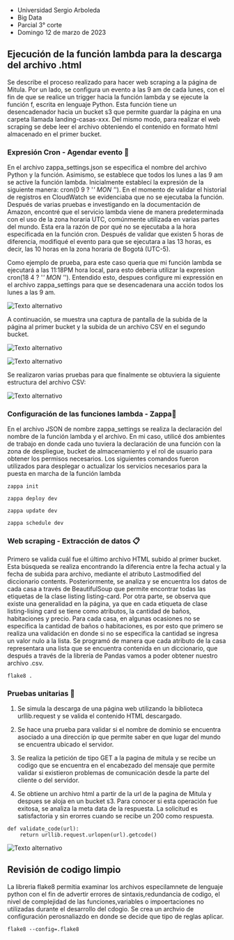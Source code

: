 * Universidad Sergio Arboleda
* Big Data
* Parcial 3° corte
* Domingo 12 de marzo de 2023
## Ejecución de la función lambda para la descarga del archivo .html
Se describe el proceso realizado para hacer web scraping a la página de Mitula. Por un lado, se configura un evento a las 9 am de cada lunes, con el fin de que se realice un trigger hacia la función lambda y se ejecute la función f, escrita en lenguaje Python. Esta función tiene un desencadenador hacia un bucket s3 que permite guardar la página en una carpeta llamada landing-casas-xxx. Del mismo modo, para realizar el web scraping se debe leer el archivo obteniendo el contenido en formato html almacenado en el primer bucket.

### Expresión Cron - Agendar evento 🚀
En el archivo zappa_settings.json se especifica el nombre del archivo Python y la función. Asimismo, se establece que todos los lunes a las 9 am se active la función lambda. Inicialmente establecí la expresión de la siguiente manera: cron(0 9 ? '*' MON '*'). En el momento de validar el historial de registros en CloudWatch se evidenciaba que no se ejecutaba la función. Después de varias pruebas e investigando en la documentación de Amazon, encontré que el servicio lambda viene de manera predeterminada con el uso de la zona horaria UTC, comúnmente utilizada en varias partes del mundo. Esta era la razón de por qué no se ejecutaba a la hora especificada en la función cron. Después de validar que existen 5 horas de diferencia, modifiqué el evento para que se ejecutara a las 13 horas, es decir, las 10 horas en la zona horaria de Bogotá (UTC-5).

Como ejemplo de prueba, para este caso queria que mi función lambda se ejecutará a las 11:18PM hora local, para esto deberia utilizar la expresion cron(18 4 ? '*' MON '*'). Entendido esto, despues configure mi expressión en el archivo zappa_settings para que se desencadenara una acción todos los lunes a las 9 am.

![Texto alternativo](https://i.postimg.cc/bJfzCZYG/Captura-de-pantalla-2023-03-12-231529.png)

A continuación, se muestra una captura de pantalla de la subida de la página al primer bucket y la subida de un archivo CSV en el segundo bucket.

![Texto alternativo](https://i.postimg.cc/g25chMfH/Captura-de-pantalla-2023-03-12-232012.png)

![Texto alternativo](https://i.postimg.cc/K84vRXsY/Captura-de-pantalla-2023-03-12-231937.png)

Se realizaron varias pruebas para que finalmente se obtuviera la siguiente estructura del archivo CSV:

![Texto alternativo](https://i.postimg.cc/yNZ1ymK4/Captura-de-pantalla-2023-03-12-233355.png)

### Configuración de las funciones lambda - Zappa🚀

En el archivo JSON de nombre zappa_settings se realiza la declaración del nombre de la función lambda y el archivo. En mi caso, utilicé dos ambientes de trabajo en donde cada uno tuviera la declaración de una función con la zona de despliegue, bucket de almacenamiento y el rol de usuario para obtener los permisos necesarios.
Los siguientes comandos fueron utilizados para desplegar o actualizar los servicios necesarios para la puesta en marcha de la función lambda 
```
zappa init
```

```
zappa deploy dev
```
```
zappa update dev
```

```
zappa schedule dev
```
### Web scraping - Extracción de datos 📋

Primero se valida cuál fue el último archivo HTML subido al primer bucket. Esta búsqueda se realiza encontrando la diferencia entre la fecha actual y la fecha de subida para archivo, mediante el atributo Lastmodified del diccionario contents. Posteriormente, se analiza y se encuentra los datos de cada casa a través de BeautifulSoup que permite encontrar todas las etiquetas de la clase listing listing-card. Por otra parte, se observa que existe una generalidad en la página, ya que en cada etiqueta de clase listing-lising card se tiene como atributos, la cantidad de baños, habitaciones y precio. Para cada casa, en algunas ocasiones no se especifica la cantidad de baños o habitaciones, es por esto que primero se realiza una validación en donde si no se especifica la cantidad se ingresa un valor nulo a la lista.
Se programó de manera que cada atributo de la casa representara una lista que se encuentra contenida en un diccionario, que después a través de la librería de Pandas vamos a poder obtener nuestro archivo .csv.

```
flake8 .
```

### Pruebas unitarias 🔧
1. Se simula la descarga de una página web utilizando la biblioteca urllib.request y se valida el contenido HTML descargado.

3. Se hace una prueba para validar si el nombre de dominio se encuentra asociado a una dirección ip que permite saber en que lugar del mundo se encuentra ubicado el servidor.

3. Se realiza la petición de tipo GET a la pagina de mitula y se recibe un codigo que se encuentra en el encabezado del mensaje que permite validar si existieron problemas de comunicación desde la parte del cliente o del servidor.

4. Se obtiene un archivo html a partir de la url de la pagina de Mitula y despues se aloja en un bucket s3. Para conocer si esta operación fue exitosa, se analiza la meta data de la respuesta. La solicitud es satisfactoria y sin erorres cuando se recibe un 200 como respuesta. 

```
def validate_code(url):
    return urllib.request.urlopen(url).getcode()

```
![Texto alternativo](https://i.postimg.cc/0NBSbdCT/Captura-de-pantalla-2023-03-12-234133.png)


## Revisión de codigo limpio
La libreria flake8 permitia examinar los archivos especilamnete de lenguaje python con el fin de advertir errores de sintaxis,redundancia de codigo, el nivel de complejidad de las funciones,variables o impoertaciones no utilizadas durante el desarrollo del cdogio. Se crea un archvio de configuración perosnaliazdo en donde se decide que tipo de reglas aplicar.
```
flake8 --config=.flake8
```
